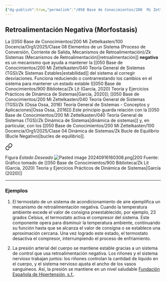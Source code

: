 ```yaml
---
{"dg-publish":true,"permalink":"/050 Base de Conocimientos/200  Mi Zettelkasten/100 Docencia/Org1/2025/Clase 08 Elementos de un Sistema (Proceso de Conversión, Corriente de Salida, Mecanismos de Retroalimentación)/Zk Sistemas (Mecanismos de Retroalimentación Negativa o Morfostasis)/","tags":["digitalGarden","retroalimentación"]}
---
```


## Retroalimentación Negativa (Morfostasis)

La [[050 Base de Conocimientos/200  Mi Zettelkasten/100 Docencia/Org1/2025/Clase 08 Elementos de un Sistema (Proceso de Conversión, Corriente de Salida, Mecanismos de Retroalimentación)/Zk Sistemas (Mecanismos de Retroalimentación)\|retroalimentación]] **negativa** es un mecanismo que ayuda a mantener la [[050 Base de Conocimientos/200  Mi Zettelkasten/040 Teoría General de Sistemas (TGS)/Zk Sistemas Estables\|estabilidad]] del sistema al corregir desviaciones. Funciona reduciendo o contrarrestando los cambios en el sistema para mantener un estado estable ([[050 Base de Conocimientos/900 Biblioteca/Zk Lit (García, 2020) Teoría y Ejercicios Prácticos de Dinámica de Sistemas\|García, 2020]]; [[050 Base de Conocimientos/200  Mi Zettelkasten/040 Teoría General de Sistemas (TGS)/Zk (Ossa Ossa, 2016) Teoría General de Sistemas -  Conceptos y Aplicaciones\|Ossa Ossa, 2016]]).Este principio guarda relación con la [[050 Base de Conocimientos/200  Mi Zettelkasten/040 Teoría General de Sistemas (TGS)/Zk Dinámica de Sistemas\|dinámica de sistemas]] y, en particular, con los [[050 Base de Conocimientos/200  Mi Zettelkasten/100 Docencia/Org1/2025/Clase 04 Dinámica de Sistemas/Zk Bucle de Equilibrio (Bucle Negativo)\|bucles de equilibrio]].


<div class="transclusion internal-embed is-loaded"><a class="markdown-embed-link" href="/050 Base de Conocimientos/200  Mi Zettelkasten/040 Teoría General de Sistemas (TGS)/Zk Sistemas Estables/#9536f4" aria-label="Open link"><svg xmlns="http://www.w3.org/2000/svg" width="24" height="24" viewBox="0 0 24 24" fill="none" stroke="currentColor" stroke-width="2" stroke-linecap="round" stroke-linejoin="round" class="svg-icon lucide-link"><path d="M10 13a5 5 0 0 0 7.54.54l3-3a5 5 0 0 0-7.07-7.07l-1.72 1.71"></path><path d="M14 11a5 5 0 0 0-7.54-.54l-3 3a5 5 0 0 0 7.07 7.07l1.71-1.71"></path></svg></a><div class="markdown-embed">



Figura
_Estado Deseado_
![Pasted image 20240916160308.png|200](/img/user/050%20Base%20de%20Conocimientos/200%20%20Mi%20Zettelkasten/040%20Teor%C3%ADa%20General%20de%20Sistemas%20(TGS)/000%20Adjuntos/Pasted%20image%2020240916160308.png)
Fuente:  Gráfico tomado de [[050 Base de Conocimientos/900 Biblioteca/Zk Lit (García, 2020) Teoría y Ejercicios Prácticos de Dinámica de Sistemas\|García (2020)]] 

</div></div>


----

### Ejemplos

1. El termostato de un sistema de acondicionamiento de aire ejemplifica un mecanismo de retroalimentación negativa. Cuando la temperatura ambiente excede el valor de consigna preestablecido, por ejemplo, 23 grados Celsius, el termostato activa el compresor del sistema. Este componente opera para disminuir la temperatura ambiente, continuando su función hasta que se alcanza el valor de consigna o se establece una aproximación cercana. Una vez logrado este estado, el termostato desactiva el compresor, interrumpiendo el proceso de enfriamiento.

2. La presión arterial del cuerpo se mantiene estable gracias a un sistema de control que usa retroalimentación negativa. Los riñones y el sistema nervioso trabajan juntos: los riñones controlan la cantidad de líquido en el cuerpo, y el sistema nervioso ajusta el ancho de los vasos sanguíneos. Así, la presión se mantiene en un nivel saludable [Fundación Española de Hipertensión, s.f.](https://fundaciondelcorazon.com/prevencion/riesgo-cardiovascular/hipertension-tension-alta.html).